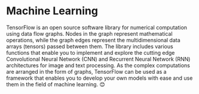 # Machine Learning
TensorFlow is an open source software library for numerical computation using data flow
graphs. Nodes in the graph represent mathematical operations, while the graph edges
represent the multidimensional data arrays (tensors) passed between them.
The library includes various functions that enable you to implement and explore the cutting
edge Convolutional Neural Network (CNN) and Recurrent Neural Network (RNN)
architectures for image and text processing. As the complex computations are arranged in
the form of graphs, TensorFlow can be used as a framework that enables you to develop
your own models with ease and use them in the field of machine learning.
:blush:
